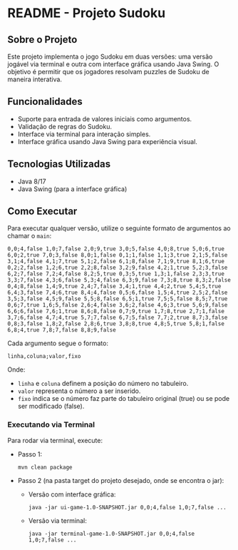 # README - Projeto Sudoku

## Sobre o Projeto

Este projeto implementa o jogo Sudoku em duas versões: uma versão jogável via terminal e outra com interface gráfica usando Java Swing. O objetivo é permitir que os jogadores resolvam puzzles de Sudoku de maneira interativa.

## Funcionalidades

- Suporte para entrada de valores iniciais como argumentos.
- Validação de regras do Sudoku.
- Interface via terminal para interação simples.
- Interface gráfica usando Java Swing para experiência visual.

## Tecnologias Utilizadas

- Java 8/17
- Java Swing (para a interface gráfica)

## Como Executar

Para executar qualquer versão, utilize o seguinte formato de argumentos ao chamar o `main`:

```
0,0;4,false 1,0;7,false 2,0;9,true 3,0;5,false 4,0;8,true 5,0;6,true 6,0;2,true 7,0;3,false 8,0;1,false 0,1;1,false 1,1;3,true 2,1;5,false 3,1;4,false 4,1;7,true 5,1;2,false 6,1;8,false 7,1;9,true 8,1;6,true 0,2;2,false 1,2;6,true 2,2;8,false 3,2;9,false 4,2;1,true 5,2;3,false 6,2;7,false 7,2;4,false 8,2;5,true 0,3;5,true 1,3;1,false 2,3;3,true 3,3;7,false 4,3;6,false 5,3;4,false 6,3;9,false 7,3;8,true 8,3;2,false 0,4;8,false 1,4;9,true 2,4;7,false 3,4;1,true 4,4;2,true 5,4;5,true 6,4;3,false 7,4;6,true 8,4;4,false 0,5;6,false 1,5;4,true 2,5;2,false 3,5;3,false 4,5;9,false 5,5;8,false 6,5;1,true 7,5;5,false 8,5;7,true 0,6;7,true 1,6;5,false 2,6;4,false 3,6;2,false 4,6;3,true 5,6;9,false 6,6;6,false 7,6;1,true 8,6;8,false 0,7;9,true 1,7;8,true 2,7;1,false 3,7;6,false 4,7;4,true 5,7;7,false 6,7;5,false 7,7;2,true 8,7;3,false 0,8;3,false 1,8;2,false 2,8;6,true 3,8;8,true 4,8;5,true 5,8;1,false 6,8;4,true 7,8;7,false 8,8;9,false
```

Cada argumento segue o formato:

```
linha,coluna;valor,fixo
```

Onde:

- `linha` e `coluna` definem a posição do número no tabuleiro.
- `valor` representa o número a ser inserido.
- `fixo` indica se o número faz parte do tabuleiro original (true) ou se pode ser modificado (false).

### Executando via Terminal

Para rodar via terminal, execute:

- Passo 1:
    ```
    mvn clean package
    ```
- Passo 2 (na pasta target do projeto desejado, onde se encontra o jar):

  - Versão com interface gráfica:
      ```
      java -jar ui-game-1.0-SNAPSHOT.jar 0,0;4,false 1,0;7,false ...
      ```
  - Versão via terminal:

      ```
      java -jar terminal-game-1.0-SNAPSHOT.jar 0,0;4,false 1,0;7,false ...
      ```
